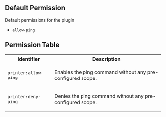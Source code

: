 ## Default Permission

Default permissions for the plugin

- `allow-ping`

## Permission Table

<table>
<tr>
<th>Identifier</th>
<th>Description</th>
</tr>


<tr>
<td>

`printer:allow-ping`

</td>
<td>

Enables the ping command without any pre-configured scope.

</td>
</tr>

<tr>
<td>

`printer:deny-ping`

</td>
<td>

Denies the ping command without any pre-configured scope.

</td>
</tr>
</table>
